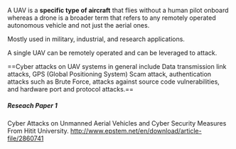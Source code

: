 A UAV is a **specific type of aircraft** that flies without a human pilot onboard whereas a drone is a broader term that refers to any remotely operated autonomous vehicle and not just the aerial ones.

Mostly used in military, industrial, and research applications.

A single UAV can be remotely operated and can be leveraged to attack.

==Cyber attacks on UAV systems in general include Data transmission link attacks, GPS (Global Positioning System) Scam attack, authentication attacks such as Brute Force, attacks against source code vulnerabilities, and hardware port and protocol attacks.==

##### Reseach Paper 1
Cyber Attacks on Unmanned Aerial Vehicles and Cyber Security Measures From Hitit University.
http://www.epstem.net/en/download/article-file/2860741